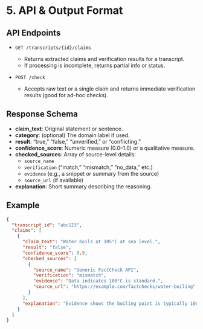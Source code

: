# 5. API & Output Format

## API Endpoints
- `GET /transcripts/{id}/claims`
  - Returns extracted claims and verification results for a transcript.
  - If processing is incomplete, returns partial info or status.

- `POST /check`
  - Accepts raw text or a single claim and returns immediate verification results (good for ad-hoc checks).

## Response Schema
- **claim_text**: Original statement or sentence.
- **category**: (optional) The domain label if used.
- **result**: “true,” “false,” “unverified,” or “conflicting.”
- **confidence_score**: Numeric measure (0.0–1.0) or a qualitative measure.
- **checked_sources**: Array of source-level details:
  - `source_name`
  - `verification` (“match,” “mismatch,” “no_data,” etc.)
  - `evidence` (e.g., a snippet or summary from the source)
  - `source_url` (if available)
- **explanation**: Short summary describing the reasoning.

## Example
```json
{
  "transcript_id": "abc123",
  "claims": [
    {
      "claim_text": "Water boils at 105°C at sea level.",
      "result": "false",
      "confidence_score": 0.9,
      "checked_sources": [
        {
          "source_name": "Generic FactCheck API",
          "verification": "mismatch",
          "evidence": "Data indicates 100°C is standard.",
          "source_url": "https://example.com/factchecks/water-boiling"
        }
      ],
      "explanation": "Evidence shows the boiling point is typically 100°C."
    }
  ]
}